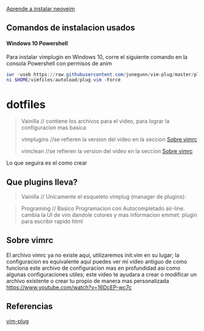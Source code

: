 [Aprende a instalar neoveim](https://www.youtube.com/channel/UCrT4HAZk3llYywwqhtfHeDw)

## Comandos de instalacion usados

#### Windows 10 Powershell
Para instalar vimplugin en Windows 10, corre el siguiente comando en la consola Powershell con permisos de anim
  ```powershell
  iwr -useb https://raw.githubusercontent.com/junegunn/vim-plug/master/plug.vim |`
  ni $HOME/vimfiles/autoload/plug.vim -Force
  ```

# dotfiles
  > Vainilla // contiene los archivos para el video, para lograr la configuracion mas basica
  >
  > vimplugins //se refieren la version del video en la seccion [Sobre vimrc](https://github.com/fbientrigo/dotfiles#sobre-vimrc)
  >
  > vimclean //se refieren la version del video en la seccion [Sobre vimrc](https://github.com/fbientrigo/dotfiles#sobre-vimrc)
  
Lo que seguira es el como crear
## Que plugins lleva?
  > Vainilla // Unicamente el esqueleto
    vimplug (manager de plugins):

  > Programing // Basico Programacion con Autocompletado
    air-line: cambia la UI de vim dandole colores y mas informacion
    emmet: plugin para escribir rapido html

## Sobre vimrc
El archivo vimrc ya no existe aqui, utilizaremos init.vim en su lugar; la configuracion es equivalente
aqui puedes ver mi video antiguo de como funciona este archivo de configuracion mas en profundidad
asi como algunas configuraciones utiles; este video te ayudara a crear o modificar un archivo existente
o crear tu propio de manera mas personalizada
https://www.youtube.com/watch?v=16DcEP-wc7c

## Referencias
[vim-plug](https://github.com/junegunn/vim-plug)
